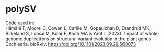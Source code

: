 # polySV
Code used in:<br/>
Hämälä T, Moore C, Cowan L, Carlile M, Gopaulchan D, Brandrud MK, Birkeland S, Loose M, Kolář F, Koch MA & Yant L (2023). Impact of whole-genome duplications on structural variant evolution in the plant genus Cochlearia. bioRxiv. https://doi.org/10.1101/2023.09.29.560073
